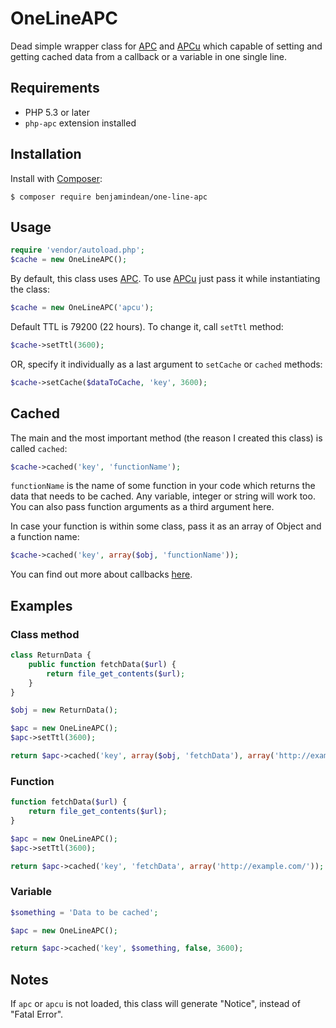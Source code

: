 # OneLineAPC

Dead simple wrapper class for [APC](http://php.net/manual/en/intro.apc.php) and [APCu](http://php.net/manual/en/intro.apcu.php) which capable of setting and getting cached data from a callback or a variable in one single line.

## Requirements

* PHP 5.3 or later
* `php-apc` extension installed

## Installation

Install with [Composer](https://getcomposer.org):

```
$ composer require benjamindean/one-line-apc
```

## Usage

```php
require 'vendor/autoload.php';
$cache = new OneLineAPC();
```

By default, this class uses [APC](http://php.net/manual/en/intro.apc.php).
To use [APCu](http://php.net/manual/en/intro.apcu.php) just pass it while instantiating the class:

```php
$cache = new OneLineAPC('apcu');
```

Default TTL is 79200 (22 hours). To change it, call `setTtl` method:

```php
$cache->setTtl(3600);
```

OR, specify it individually as a last argument to `setCache` or `cached` methods:

```php
$cache->setCache($dataToCache, 'key', 3600);
```

## Cached

The main and the most important method (the reason I created this class) is called `cached`:

```php
$cache->cached('key', 'functionName');
```

`functionName` is the name of some function in your code which returns the data that needs to be cached. Any variable, integer or string will work too.
You can also pass function arguments as a third argument here.

In case your function is within some class, pass it as an array of Object and a function name:

```php
$cache->cached('key', array($obj, 'functionName'));
```

You can find out more about callbacks [here](http://php.net/manual/en/language.types.callable.php).

## Examples

### Class method

```php
class ReturnData {
    public function fetchData($url) {
        return file_get_contents($url);
    }
}

$obj = new ReturnData();

$apc = new OneLineAPC();
$apc->setTtl(3600);

return $apc->cached('key', array($obj, 'fetchData'), array('http://example.com/'));

```

### Function

```php
function fetchData($url) {
    return file_get_contents($url);
}

$apc = new OneLineAPC();
$apc->setTtl(3600);

return $apc->cached('key', 'fetchData', array('http://example.com/'));

```
### Variable

```php
$something = 'Data to be cached';

$apc = new OneLineAPC();

return $apc->cached('key', $something, false, 3600);

```

## Notes

If `apc` or `apcu` is not loaded, this class will generate "Notice", instead of "Fatal Error".
